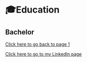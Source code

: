 # 🎓Education

## Bachelor

[Click here to go back to page 1](README.md)

[Click here to go to my LinkedIn page](https://www.linkedin.com/in/isabellebisam/)
